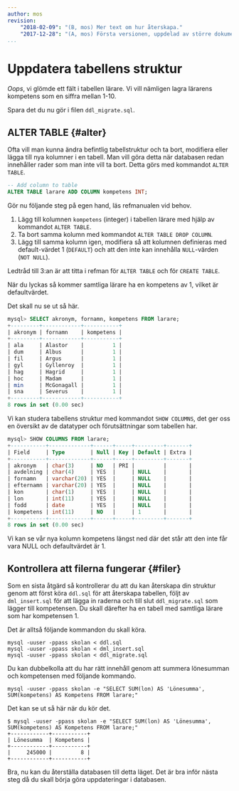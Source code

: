 ```yaml
---
author: mos
revision:
    "2018-02-09": "(B, mos) Mer text om hur återskapa."
    "2017-12-28": "(A, mos) Första versionen, uppdelad av större dokument."
...
```

Uppdatera tabellens struktur
==================================

_Oops_, vi glömde ett fält i tabellen lärare. Vi vill nämligen lagra lärarens kompetens som en siffra mellan 1-10.

Spara det du nu gör i filen `ddl_migrate.sql`.



ALTER TABLE {#alter}
---------------------------------

Ofta vill man kunna ändra befintlig tabellstruktur och ta bort, modifiera eller lägga till nya kolumner i en tabell. Man vill göra detta när databasen redan innehåller rader som man inte vill ta bort. Detta görs med kommandot `ALTER TABLE`.

```sql
-- Add column to table
ALTER TABLE larare ADD COLUMN kompetens INT;
```

Gör nu följande steg på egen hand, läs refmanualen vid behov.

1. Lägg till kolumnen `kompetens` (integer) i tabellen lärare med hjälp av kommandot `ALTER TABLE`.
2. Ta bort samma kolumn med kommandot `ALTER TABLE DROP COLUMN`.
3. Lägg till samma kolumn igen, modifiera så att kolumnen definieras med default-värdet 1 (`DEFAULT`) och att den inte kan innehålla `NULL`-värden (`NOT NULL`).

Ledtråd till 3:an är att titta i refman för `ALTER TABLE` och för `CREATE TABLE`.

När du lyckas så kommer samtliga lärare ha en kompetens av 1, vilket är defaultvärdet.

Det skall nu se ut så här.

```sql
mysql> SELECT akronym, fornamn, kompetens FROM larare;
+---------+------------+-----------+
| akronym | fornamn    | kompetens |
+---------+------------+-----------+
| ala     | Alastor    |         1 |
| dum     | Albus      |         1 |
| fil     | Argus      |         1 |
| gyl     | Gyllenroy  |         1 |
| hag     | Hagrid     |         1 |
| hoc     | Madam      |         1 |
| min     | McGonagall |         1 |
| sna     | Severus    |         1 |
+---------+------------+-----------+
8 rows in set (0.00 sec)
```

Vi kan studera tabellens struktur med kommandot `SHOW COLUMNS`, det ger oss en översikt av de datatyper och förutsättningar som tabellen har.

```sql
mysql> SHOW COLUMNS FROM larare;
+-----------+-------------+------+-----+---------+-------+
| Field     | Type        | Null | Key | Default | Extra |
+-----------+-------------+------+-----+---------+-------+
| akronym   | char(3)     | NO   | PRI |         |       |
| avdelning | char(4)     | YES  |     | NULL    |       |
| fornamn   | varchar(20) | YES  |     | NULL    |       |
| efternamn | varchar(20) | YES  |     | NULL    |       |
| kon       | char(1)     | YES  |     | NULL    |       |
| lon       | int(11)     | YES  |     | NULL    |       |
| fodd      | date        | YES  |     | NULL    |       |
| kompetens | int(11)     | NO   |     | 1       |       |
+-----------+-------------+------+-----+---------+-------+
8 rows in set (0.00 sec)
```

Vi kan se vår nya kolumn kompetens längst ned där det står att den inte får vara NULL och defaultvärdet är 1.



Kontrollera att filerna fungerar {#filer}
-----------------------------------

Som en sista åtgärd så kontrollerar du att du kan återskapa din struktur genom att först köra `ddl.sql` för att återskapa tabellen, följt av `dml_insert.sql` för att lägga in raderna och till slut `ddl_migrate.sql` som lägger till kompetensen. Du skall därefter ha en tabell med samtliga lärare som har kompetensen 1.

Det är alltså följande kommandon du skall köra.

```text
mysql -uuser -ppass skolan < ddl.sql
mysql -uuser -ppass skolan < dml_insert.sql
mysql -uuser -ppass skolan < ddl_migrate.sql
```

Du kan dubbelkolla att du har rätt innehåll genom att summera lönesumman och kompetensen med följande kommando.

```text
mysql -uuser -ppass skolan -e "SELECT SUM(lon) AS 'Lönesumma', SUM(kompetens) AS Kompetens FROM larare;"
```

Det kan se ut så här när du kör det.

```text
$ mysql -uuser -ppass skolan -e "SELECT SUM(lon) AS 'Lönesumma', SUM(kompetens) AS Kompetens FROM larare;"
+------------+-----------+
| Lönesumma  | Kompetens |
+------------+-----------+
|     245000 |         8 |
+------------+-----------+
```

Bra, nu kan du återställa databasen till detta läget. Det är bra inför nästa steg då du skall börja göra uppdateringar i databasen.
